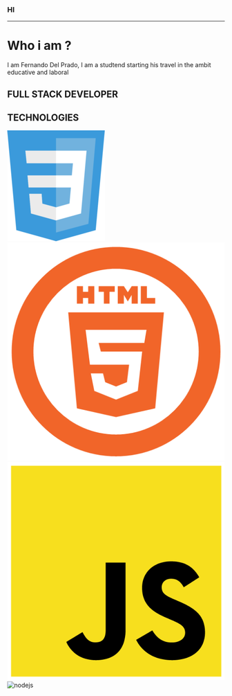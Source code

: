 ### HI 
---------

# Who i am ?

I am Fernando Del Prado, I am a studtend starting his travel in the ambit educative and laboral

 FULL STACK DEVELOPER
--------

## TECHNOLOGIES

![css](/image_md/css.png) ![html](/image_md/html.png) ![js](/image_md/js.png) ![nodejs](/image_md/node.png)

